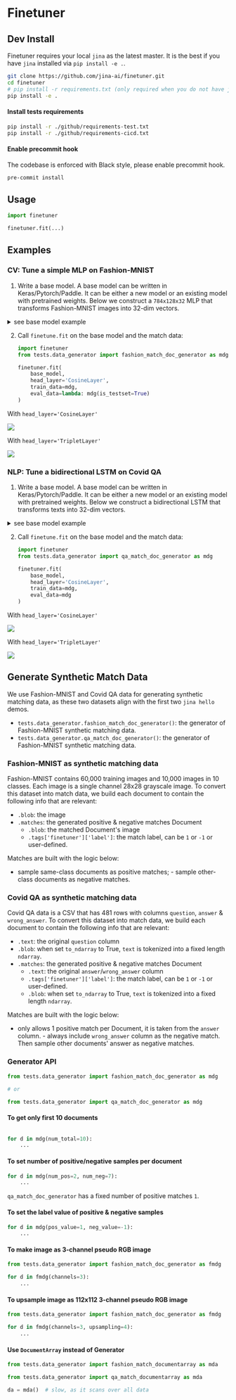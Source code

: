 # Finetuner

## Dev Install

Finetuner requires your local `jina` as the latest master. It is the best if you have `jina` installed
via `pip install -e .`.

```bash
git clone https://github.com/jina-ai/finetuner.git
cd finetuner
# pip install -r requirements.txt (only required when you do not have jina locally) 
pip install -e .
```

#### Install tests requirements

```bash
pip install -r ./github/requirements-test.txt
pip install -r ./github/requirements-cicd.txt
```

#### Enable precommit hook

The codebase is enforced with Black style, please enable precommit hook.

```bash
pre-commit install
```

## Usage

```python
import finetuner

finetuner.fit(...)
```

## Examples

### CV: Tune a simple MLP on Fashion-MNIST

1. Write a base model. A base model can be written in Keras/Pytorch/Paddle. It can be either a new model or an existing
   model with pretrained weights. Below we construct a `784x128x32` MLP that transforms Fashion-MNIST images into 32-dim
   vectors.

<details>
<summary>see base model example</summary>

  - in Keras:
    ```python
    import tensorflow as tf
    base_model = tf.keras.Sequential([
                tf.keras.layers.Flatten(input_shape=(28, 28)),
                tf.keras.layers.Dense(128, activation='relu'),
                tf.keras.layers.Dense(32)
            ])
    ```

  - in Pytorch:
      ```python
      import torch
      base_model = torch.nn.Sequential(
          torch.nn.Flatten(),
          torch.nn.Linear(in_features=28 * 28, out_features=128),
          torch.nn.ReLU(),
          torch.nn.Linear(in_features=128, out_features=32))
      ```

  - in Paddle:
      ```python
      import paddle
      base_model = paddle.nn.Sequential(
          paddle.nn.Flatten(),
          paddle.nn.Linear(in_features=28 * 28, out_features=128),
          paddle.nn.ReLU(),
          paddle.nn.Linear(in_features=128, out_features=32))
      ```
  
</details>

2. Call `finetune.fit` on the base model and the match data:

    ```python
    import finetuner
    from tests.data_generator import fashion_match_doc_generator as mdg

    finetuner.fit(
        base_model,
        head_layer='CosineLayer',
        train_data=mdg,
        eval_data=lambda: mdg(is_testset=True)
    )
    ```

With `head_layer='CosineLayer'`

![](.github/mlp.cosine.png)

With `head_layer='TripletLayer'`

![](.github/mlp.triplet.png)

### NLP: Tune a bidirectional LSTM on Covid QA

1. Write a base model. A base model can be written in Keras/Pytorch/Paddle. It can be either a new model or an existing
   model with pretrained weights. Below we construct a bidirectional LSTM that transforms texts into 32-dim
   vectors.

<details>
<summary>see base model example</summary>

   - in Keras:
      ```python
      import tensorflow as tf
      base_model = tf.keras.Sequential([
         tf.keras.layers.Embedding(input_dim=5000, output_dim=64),
         tf.keras.layers.Bidirectional(tf.keras.layers.LSTM(64)),
         tf.keras.layers.Dense(32)])
      ```

   - in Pytorch:
      ```python
      import torch
      class LastCell(torch.nn.Module):
         def forward(self, x):
             out, _ = x
             return out[:, -1, :]

      base_model = torch.nn.Sequential(
         torch.nn.Embedding(num_embeddings=5000, embedding_dim=64),
         torch.nn.LSTM(64, 64, bidirectional=True, batch_first=True),
         LastCell(),
         torch.nn.Linear(in_features=2 * 64, out_features=32))
      ```

   - in Paddle:
      ```python
      import paddle
      class LastCell(paddle.nn.Layer):
         def forward(self, x):
             out, _ = x
             return out[:, -1, :]

      base_model = paddle.nn.Sequential(
         paddle.nn.Embedding(num_embeddings=5000, embedding_dim=64),
         paddle.nn.LSTM(64, 64, direction='bidirectional'),
         LastCell(),
         paddle.nn.Linear(in_features=2 * 64, out_features=32))
      ```

</details>

2. Call `finetune.fit` on the base model and the match data:

    ```python
    import finetuner
    from tests.data_generator import qa_match_doc_generator as mdg

    finetuner.fit(
        base_model,
        head_layer='CosineLayer',
        train_data=mdg,
        eval_data=mdg
    )
    ```

With `head_layer='CosineLayer'`

![](.github/lstm.cosine.png)

With `head_layer='TripletLayer'`

![](.github/lstm.triplet.png)

## Generate Synthetic Match Data

We use Fashion-MNIST and Covid QA data for generating synthetic matching data, as these two datasets align with the
first two `jina hello` demos.

- `tests.data_generator.fashion_match_doc_generator()`: the generator of Fashion-MNIST synthetic matching data.
- `tests.data_generator.qa_match_doc_generator()`: the generator of Fashion-MNIST synthetic matching data.

### Fashion-MNIST as synthetic matching data

Fashion-MNIST contains 60,000 training images and 10,000 images in 10 classes. Each image is a single channel 28x28
grayscale image. To convert this dataset into match data, we build each document to contain the following info that are
relevant:

- `.blob`: the image
- `.matches`: the generated positive & negative matches Document
    - `.blob`: the matched Document's image
    - `.tags['finetuner']['label']`: the match label, can be `1` or `-1` or user-defined.

Matches are built with the logic below:

- sample same-class documents as positive matches; - sample other-class documents as negative matches.

### Covid QA as synthetic matching data

Covid QA data is a CSV that has 481 rows with columns `question`, `answer` & `wrong_answer`. To convert this dataset
into match data, we build each document to contain the following info that are relevant:

- `.text`: the original `question` column
- `.blob`: when set `to_ndarray` to True, `text` is tokenized into a fixed length `ndarray`.
- `.matches`: the generated positive & negative matches Document
    - `.text`: the original `answer`/`wrong_answer` column
    - `.tags['finetuner']['label']`: the match label, can be `1` or `-1` or user-defined.
    - `.blob`: when set `to_ndarray` to True, `text` is tokenized into a fixed length `ndarray`.

Matches are built with the logic below:

- only allows 1 positive match per Document, it is taken from the `answer` column. - always include `wrong_answer`
  column as the negative match. Then sample other documents' answer as negative matches.

### Generator API

```python
from tests.data_generator import fashion_match_doc_generator as mdg

# or

from tests.data_generator import qa_match_doc_generator as mdg
```

#### To get only first 10 documents

```python

for d in mdg(num_total=10):
    ...
```

#### To set number of positive/negative samples per document

```python
for d in mdg(num_pos=2, num_neg=7):
    ...
```

`qa_match_doc_generator` has a fixed number of positive matches `1`.

#### To set the label value of positive & negative samples

```python
for d in mdg(pos_value=1, neg_value=-1):
    ...
```

#### To make image as 3-channel pseudo RGB image

```python
from tests.data_generator import fashion_match_doc_generator as fmdg

for d in fmdg(channels=3):
    ...
```

#### To upsample image as 112x112 3-channel pseudo RGB image

```python
from tests.data_generator import fashion_match_doc_generator as fmdg

for d in fmdg(channels=3, upsampling=4):
    ...
```

#### Use `DocumentArray` instead of Generator

```python
from tests.data_generator import fashion_match_documentarray as mda

from tests.data_generator import qa_match_documentarray as mda

da = mda()  # slow, as it scans over all data
```


    

